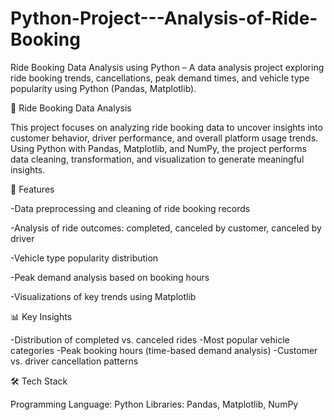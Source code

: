 # Python-Project---Analysis-of-Ride-Booking
Ride Booking Data Analysis using Python – A data analysis project exploring ride booking trends, cancellations, peak demand times, and vehicle type popularity using Python (Pandas, Matplotlib).

🚖 Ride Booking Data Analysis

This project focuses on analyzing ride booking data to uncover insights into customer behavior, driver performance, and overall platform usage trends. Using Python with Pandas, Matplotlib, and NumPy, the project performs data cleaning, transformation, and visualization to generate meaningful insights.

📌 Features

-Data preprocessing and cleaning of ride booking records

-Analysis of ride outcomes: completed, canceled by customer, canceled by driver

-Vehicle type popularity distribution

-Peak demand analysis based on booking hours

-Visualizations of key trends using Matplotlib

📊 Key Insights

-Distribution of completed vs. canceled rides
-Most popular vehicle categories
-Peak booking hours (time-based demand analysis)
-Customer vs. driver cancellation patterns

🛠️ Tech Stack

Programming Language: Python
Libraries: Pandas, Matplotlib, NumPy
